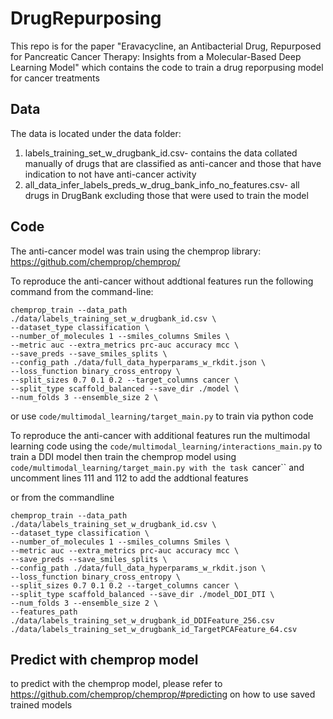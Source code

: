 # DrugRepurposing

This repo is for the paper "Eravacycline, an Antibacterial Drug, Repurposed for Pancreatic Cancer Therapy: Insights from a Molecular-Based Deep Learning Model" which contains the code to train a drug reporpusing model for cancer treatments

## Data
The data is located under the data folder:

1. labels_training_set_w_drugbank_id.csv- contains the data collated manually of drugs that are classified as anti-cancer and those that have indication to not have anti-cancer activity
2. all_data_infer_labels_preds_w_drug_bank_info_no_features.csv- all drugs in DrugBank excluding those that were used to train the model

## Code
The anti-cancer model was train using the chemprop library:
https://github.com/chemprop/chemprop/

To reproduce the anti-cancer without addtional features run the following command from the command-line:
```
chemprop_train --data_path ./data/labels_training_set_w_drugbank_id.csv \
--dataset_type classification \
--number_of_molecules 1 --smiles_columns Smiles \
--metric auc --extra_metrics prc-auc accuracy mcc \
--save_preds --save_smiles_splits \
--config_path ./data/full_data_hyperparams_w_rkdit.json \
--loss_function binary_cross_entropy \
--split_sizes 0.7 0.1 0.2 --target_columns cancer \
--split_type scaffold_balanced --save_dir ./model \
--num_folds 3 --ensemble_size 2 \
```

or use ``code/multimodal_learning/target_main.py`` to train via python code


To reproduce the anti-cancer with additional features run the multimodal learning code using the ``code/multimodal_learning/interactions_main.py`` to train a DDI model
then train the chemprop model using ``code/multimodal_learning/target_main.py with the task ``cancer`` and uncomment lines 111 and 112 to add the addtional features

or from the commandline

```
chemprop_train --data_path ./data/labels_training_set_w_drugbank_id.csv \
--dataset_type classification \
--number_of_molecules 1 --smiles_columns Smiles \
--metric auc --extra_metrics prc-auc accuracy mcc \
--save_preds --save_smiles_splits \
--config_path ./data/full_data_hyperparams_w_rkdit.json \
--loss_function binary_cross_entropy \
--split_sizes 0.7 0.1 0.2 --target_columns cancer \
--split_type scaffold_balanced --save_dir ./model_DDI_DTI \
--num_folds 3 --ensemble_size 2 \
--features_path ./data/labels_training_set_w_drugbank_id_DDIFeature_256.csv ./data/labels_training_set_w_drugbank_id_TargetPCAFeature_64.csv
```


## Predict with chemprop model

to predict with the chemprop model, please refer to https://github.com/chemprop/chemprop/#predicting on how to use saved trained models

